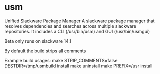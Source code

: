 usm
===

Unified Slackware Package Manager
A slackware package manager that resolves dependencies and searches across multiple slackware repositories.
It includes a CLI (/usr/bin/usm) and GUI (/usr/bin/usmgui)

Beta only runs on slackware 14.1

By default the build strips all comments

Example build usages:
make STRIP_COMMENTS=false DESTDIR=/tmp/usmbuild install
make uninstall
make PREFIX=/usr install
